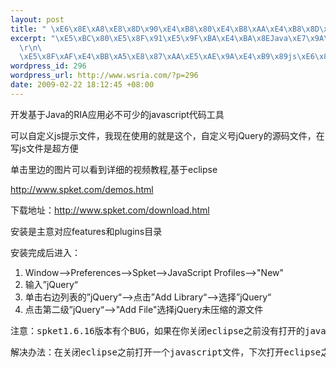 ```yaml
--- 
layout: post
title: " \xE6\x8E\xA8\xE8\x8D\x90\xE4\xB8\x80\xE4\xB8\xAA\xE4\xB8\x8D\xE9\x94\x99\xE7\x9A\x84js\xE7\xBC\x96\xE8\xBE\x91\xE5\xB7\xA5\xE5\x85\xB7Spket IDE for eclipse"
excerpt: "\xE5\xBC\x80\xE5\x8F\x91\xE5\x9F\xBA\xE4\xBA\x8EJava\xE7\x9A\x84RIA\xE5\xBA\x94\xE7\x94\xA8\xE5\xBF\x85\xE4\xB8\x8D\xE5\x8F\xAF\xE5\xB0\x91\xE7\x9A\x84javascript\xE4\xBB\xA3\xE7\xA0\x81\xE5\xB7\xA5\xE5\x85\xB7\r\n\
  \r\n\
  \xE5\x8F\xAF\xE4\xBB\xA5\xE8\x87\xAA\xE5\xAE\x9A\xE4\xB9\x89js\xE6\x8F\x90\xE7\xA4\xBA\xE6\x96\x87\xE4\xBB\xB6\xEF\xBC\x8C\xE6\x88\x91\xE7\x8E\xB0\xE5\x9C\xA8\xE4\xBD\xBF\xE7\x94\xA8\xE7\x9A\x84\xE5\xB0\xB1\xE6\x98\xAF\xE8\xBF\x99\xE4\xB8\xAA\xEF\xBC\x8C\xE8\x87\xAA\xE5\xAE\x9A\xE4\xB9\x89\xE5\x8F\xB7jQuery\xE7\x9A\x84\xE6\xBA\x90\xE7\xA0\x81\xE6\x96\x87\xE4\xBB\xB6\xEF\xBC\x8C\xE5\x9C\xA8\xE5\x86\x99js\xE6\x96\x87\xE4\xBB\xB6\xE6\x98\xAF\xE8\xB6\x85\xE6\x96\xB9\xE4\xBE\xBF"
wordpress_id: 296
wordpress_url: http://www.wsria.com/?p=296
date: 2009-02-22 18:12:45 +08:00
---
```

开发基于Java的RIA应用必不可少的javascript代码工具

可以自定义js提示文件，我现在使用的就是这个，自定义号jQuery的源码文件，在写js文件是超方便

单击里边的图片可以看到详细的视频教程,基于eclipse

<a id="url_1" href="http://www.spket.com/demos.html" target="_blank">http://www.spket.com/demos.html</a>

下载地址：<a href="http://www.spket.com/download.html" target="_blank">http://www.spket.com/download.html</a>

安装是主意对应features和plugins目录

安装完成后进入：

<!--more-->
<ol>
	<li>Window——&gt;Preferences——&gt;Spket——&gt;JavaScript Profiles——&gt;"New"</li>
	<li>输入”jQuery“</li>
	<li>单击右边列表的”jQuery“——&gt;点击”Add Library“——&gt;选择”jQuery“</li>
	<li>点击第二级”jQuery“——&gt;"Add File"选择jQuery未压缩的源文件</li>
</ol>
<pre>注意：spket1.6.16版本有个BUG，如果在你关闭eclipse之前没有打开的javascript文件则在下次打开的时候显示的字体会很小，</pre>
<pre>解决办法：在关闭eclipse之前打开一个javascript文件，下次打开eclipse之后显示的字体就可java文件一样大小了</pre>
